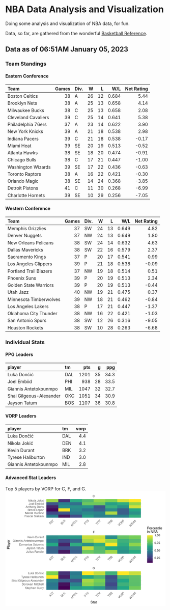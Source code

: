 # NBA Data Analysis and Visualization

Doing some analysis and visualization of NBA data, for fun.

Data, so far, are gathered from the wonderful [Basketball
Reference](https://www.basketball-reference.com/).

## Data as of 06:51AM January 05, 2023

### Team Standings

#### Eastern Conference

| Team                | Games | Div. |   W |   L |   W/L | Net Rating |
|:--------------------|------:|:-----|----:|----:|------:|-----------:|
| Boston Celtics      |    38 | A    |  26 |  12 | 0.684 |       5.44 |
| Brooklyn Nets       |    38 | A    |  25 |  13 | 0.658 |       4.14 |
| Milwaukee Bucks     |    38 | C    |  25 |  13 | 0.658 |       2.08 |
| Cleveland Cavaliers |    39 | C    |  25 |  14 | 0.641 |       5.38 |
| Philadelphia 76ers  |    37 | A    |  23 |  14 | 0.622 |       3.90 |
| New York Knicks     |    39 | A    |  21 |  18 | 0.538 |       2.98 |
| Indiana Pacers      |    39 | C    |  21 |  18 | 0.538 |      -0.17 |
| Miami Heat          |    39 | SE   |  20 |  19 | 0.513 |      -0.52 |
| Atlanta Hawks       |    38 | SE   |  18 |  20 | 0.474 |      -0.91 |
| Chicago Bulls       |    38 | C    |  17 |  21 | 0.447 |      -1.00 |
| Washington Wizards  |    39 | SE   |  17 |  22 | 0.436 |      -0.63 |
| Toronto Raptors     |    38 | A    |  16 |  22 | 0.421 |      -0.30 |
| Orlando Magic       |    38 | SE   |  14 |  24 | 0.368 |      -3.85 |
| Detroit Pistons     |    41 | C    |  11 |  30 | 0.268 |      -6.99 |
| Charlotte Hornets   |    39 | SE   |  10 |  29 | 0.256 |      -7.05 |

#### Western Conference

| Team                   | Games | Div. |   W |   L |   W/L | Net Rating |
|:-----------------------|------:|:-----|----:|----:|------:|-----------:|
| Memphis Grizzlies      |    37 | SW   |  24 |  13 | 0.649 |       4.82 |
| Denver Nuggets         |    37 | NW   |  24 |  13 | 0.649 |       1.80 |
| New Orleans Pelicans   |    38 | SW   |  24 |  14 | 0.632 |       4.63 |
| Dallas Mavericks       |    38 | SW   |  22 |  16 | 0.579 |       2.37 |
| Sacramento Kings       |    37 | P    |  20 |  17 | 0.541 |       0.99 |
| Los Angeles Clippers   |    39 | P    |  21 |  18 | 0.538 |      -0.09 |
| Portland Trail Blazers |    37 | NW   |  19 |  18 | 0.514 |       0.51 |
| Phoenix Suns           |    39 | P    |  20 |  19 | 0.513 |       2.34 |
| Golden State Warriors  |    39 | P    |  20 |  19 | 0.513 |      -0.44 |
| Utah Jazz              |    40 | NW   |  19 |  21 | 0.475 |       0.37 |
| Minnesota Timberwolves |    39 | NW   |  18 |  21 | 0.462 |      -0.84 |
| Los Angeles Lakers     |    38 | P    |  17 |  21 | 0.447 |      -1.37 |
| Oklahoma City Thunder  |    38 | NW   |  16 |  22 | 0.421 |      -1.03 |
| San Antonio Spurs      |    38 | SW   |  12 |  26 | 0.316 |      -9.05 |
| Houston Rockets        |    38 | SW   |  10 |  28 | 0.263 |      -6.68 |

### Individual Stats

#### PPG Leaders

| player                  | tm  |  pts |   g |  ppg |
|:------------------------|:----|-----:|----:|-----:|
| Luka Dončić             | DAL | 1201 |  35 | 34.3 |
| Joel Embiid             | PHI |  938 |  28 | 33.5 |
| Giannis Antetokounmpo   | MIL | 1047 |  32 | 32.7 |
| Shai Gilgeous-Alexander | OKC | 1051 |  34 | 30.9 |
| Jayson Tatum            | BOS | 1107 |  36 | 30.8 |

#### VORP Leaders

| player                | tm  | vorp |
|:----------------------|:----|-----:|
| Luka Dončić           | DAL |  4.4 |
| Nikola Jokić          | DEN |  4.1 |
| Kevin Durant          | BRK |  3.2 |
| Tyrese Haliburton     | IND |  3.0 |
| Giannis Antetokounmpo | MIL |  2.8 |

#### Advanced Stat Leaders

Top 5 players by VORP for C, F, and G.
![](README_files/figure-gfm/README-unnamed-chunk-7-1.png)<!-- -->
